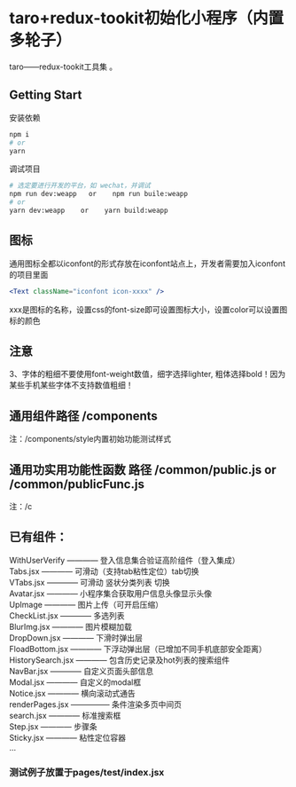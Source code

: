 # taro+redux-tookit初始化小程序（内置多轮子）
 taro——redux-tookit工具集 。

## Getting Start

安装依赖

```bash
npm i
# or
yarn
```

调试项目

```bash
# 选定要进行开发的平台，如 wechat，并调试
npm run dev:weapp   or    npm run buile:weapp
# or
yarn dev:weapp    or    yarn build:weapp
```


## 图标

通用图标全都以iconfont的形式存放在iconfont站点上，开发者需要加入iconfont的项目里面
```jsx
<Text className="iconfont icon-xxxx" />
```
xxx是图标的名称，设置css的font-size即可设置图标大小，设置color可以设置图标的颜色

## 注意
3、字体的粗细不要使用font-weight数值，细字选择lighter, 粗体选择bold！因为某些手机某些字体不支持数值粗细！

##  通用组件路径 /components
注：/components/style内置初始功能测试样式
##  通用功实用功能性函数 路径 /common/public.js  or  /common/publicFunc.js
注：/c
##  已有组件：
WithUserVerify ———— 登入信息集合验证高阶组件（登入集成） <br/>
Tabs.jsx ———— 可滑动（支持tab粘性定位）tab切换 <br/>
VTabs.jsx ———— 可滑动 竖状分类列表 切换 <br/>
Avatar.jsx ———— 小程序集合获取用户信息头像显示头像 <br/>
UpImage ———— 图片上传（可开启压缩） <br/>
CheckList.jsx ———— 多选列表 <br/>
BlurImg.jsx ———— 图片模糊加载 <br/>
DropDown.jsx ———— 下滑时弹出层 <br/>
FloadBottom.jsx ———— 下浮动弹出层（已增加不同手机底部安全距离） <br/>
HistorySearch.jsx ———— 包含历史记录及hot列表的搜索组件 <br/>
NavBar.jsx ———— 自定义页面头部信息 <br/>
Modal.jsx ———— 自定义的modal框 <br/>
Notice.jsx ———— 横向滚动式通告 <br/>
renderPages.jsx ————— 条件渲染多页中间页 <br/>
search.jsx ———— 标准搜索框 <br/>
Step.jsx ———— 步骤条 <br/>
Sticky.jsx ———— 粘性定位容器 <br/>
...

### 测试例子放置于pages/test/index.jsx